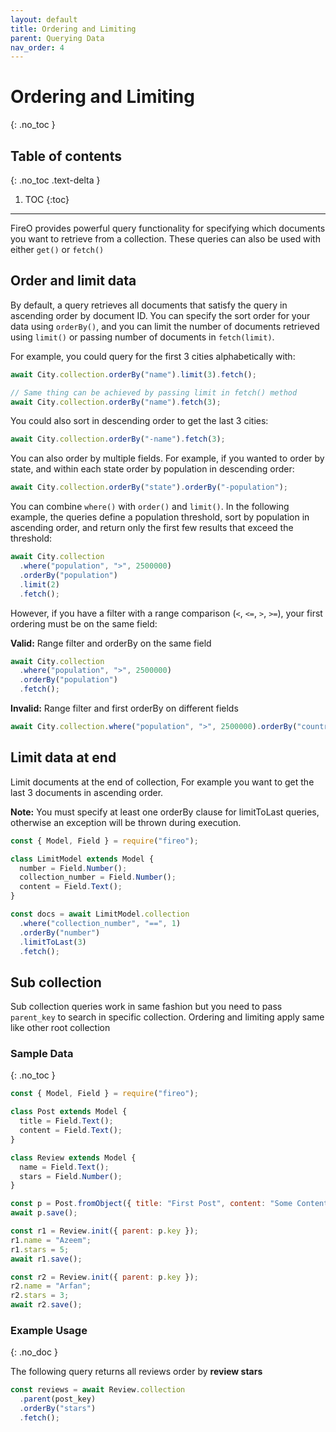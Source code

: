 ```yaml
---
layout: default
title: Ordering and Limiting
parent: Querying Data
nav_order: 4
---
```


# Ordering and Limiting

{: .no_toc }

## Table of contents
{: .no_toc .text-delta }

1. TOC
{:toc}

---

FireO provides powerful query functionality for specifying which documents you want to retrieve from a
collection. These queries can also be used with either `get()` or `fetch()`

## Order and limit data

By default, a query retrieves all documents that satisfy the query in ascending order by document ID.
You can specify the sort order for your data using `orderBy()`, and you can limit the number of documents
retrieved using `limit()` or passing number of documents in `fetch(limit)`.

For example, you could query for the first 3 cities alphabetically with:

```js
await City.collection.orderBy("name").limit(3).fetch();

// Same thing can be achieved by passing limit in fetch() method
await City.collection.orderBy("name").fetch(3);
```

You could also sort in descending order to get the last 3 cities:

```js
await City.collection.orderBy("-name").fetch(3);
```

You can also order by multiple fields. For example, if you wanted to order by state,
and within each state order by population in descending order:

```js
await City.collection.orderBy("state").orderBy("-population");
```

You can combine `where()` with `order()` and `limit()`. In the following example,
the queries define a population threshold, sort by population in ascending order,
and return only the first few results that exceed the threshold:

```js
await City.collection
  .where("population", ">", 2500000)
  .orderBy("population")
  .limit(2)
  .fetch();
```

However, if you have a filter with a range comparison (`<`, `<=`, `>`, `>=`), your first ordering
must be on the same field:

**Valid:** Range filter and orderBy on the same field

```js
await City.collection
  .where("population", ">", 2500000)
  .orderBy("population")
  .fetch();
```

**Invalid:** Range filter and first orderBy on different fields

```js
await City.collection.where("population", ">", 2500000).orderBy("country");
```

## Limit data at end

Limit documents at the end of collection, For example you want to get the last 3
documents in ascending order.

**Note:** You must specify at least one orderBy clause for limitToLast queries, otherwise an exception will be thrown during execution.

```js
const { Model, Field } = require("fireo");

class LimitModel extends Model {
  number = Field.Number();
  collection_number = Field.Number();
  content = Field.Text();
}

const docs = await LimitModel.collection
  .where("collection_number", "==", 1)
  .orderBy("number")
  .limitToLast(3)
  .fetch();
```

## Sub collection

Sub collection queries work in same fashion but you need to pass `parent_key` to search in specific collection. Ordering and limiting apply same like other root collection

### Sample Data

{: .no_toc }

```js
const { Model, Field } = require("fireo");

class Post extends Model {
  title = Field.Text();
  content = Field.Text();
}

class Review extends Model {
  name = Field.Text();
  stars = Field.Number();
}

const p = Post.fromObject({ title: "First Post", content: "Some Content" });
await p.save();

const r1 = Review.init({ parent: p.key });
r1.name = "Azeem";
r1.stars = 5;
await r1.save();

const r2 = Review.init({ parent: p.key });
r2.name = "Arfan";
r2.stars = 3;
await r2.save();
```

### Example Usage

{: .no_doc }

The following query returns all reviews order by **review stars**

```js
const reviews = await Review.collection
  .parent(post_key)
  .orderBy("stars")
  .fetch();
```
